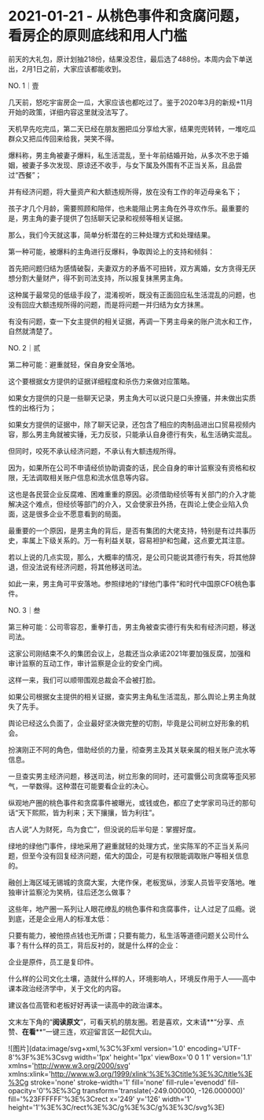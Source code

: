 # 2021-01-21 - 从桃色事件和贪腐问题，看房企的原则底线和用人门槛

前天的大礼包，原计划抽218份，结果没忍住，最后选了488份。本周内会下单送出，2月1日之前，大家应该都能收到。

NO. 1｜壹

几天前，怒吃宇宙房企一瓜，大家应该也都吃过了。鉴于2020年3月的新规+11月开始的政策，详细内容这里就没法写了。

天机早先吃完瓜，第二天已经在朋友圈把瓜分享给大家，结果兜兜转转，一堆吃瓜群众又把瓜传回来给我，哭笑不得。

爆料称，男主角被妻子爆料，私生活混乱，至十年前结婚开始，从多次不忠于婚姻，被妻子多次发现、原谅还不收手，与女下属及外围有不正当关系，且品尝过“西餐”；

并有经济问题，将大量资产和大额违规所得，放在没有工作的年迈母亲名下；

孩子才几个月龄，需要照顾和陪伴，也未能阻止男主角在外寻欢作乐。最重要的是，男主角的妻子提供了包括聊天记录和视频等相关证据。

那么，我们今天就这事，简单分析潜在的三种处理方式和处理结果。

第一种可能，被爆料的主角进行反爆料，争取舆论上的支持和倾斜：

首先把问题归结为感情破裂，夫妻双方的矛盾不可扭转，双方离婚，女方贪得无厌想分割大量财产，得不到司法支持，所以报复抹黑男主角。

这种属于最常见的低级手段了，混淆视听，既没有正面回应私生活混乱的问题，也没有回应大额违规所得的问题，而是将问题一并归结为女方抹黑。

有没有问题，查一下女主提供的相关证据，再调一下男主母亲的账户流水和工作，自然就清楚了。

NO. 2｜贰

第二种可能：避重就轻，保自身安全落地。

这个要根据女方提供的证据详细程度和杀伤力来做对应策略。

如果女方提供的只是一些聊天记录，男主角大可以说只是口头撩骚，并未做出实质性的出格行为；

如果女方提供的证据中，除了聊天记录，还包含了相应的肉制品进出口贸易视频内容，那么男主角就被实锤，无力反驳，只能承认自身德行有失，私生活确实混乱。

但同时，咬死不承认经济问题，不承认有大额违规所得。

因为，如果所在公司不申请经侦协助调查的话，民企自身的审计监察没有资格和权限，无法调取相关账户信息和流水信息等内容。

这也是各民营企业反腐难、困难重重的原因。必须借助经侦等有关部门的介入才能解决这个难点，但经侦等部门的介入，又会使家丑外扬，在舆论上使企业陷入负面，这是很多企业不愿意看到的局面。

最重要的一个原因，是男主角的背后，是否有集团的大佬支持，特别是有过共事历史，率属上下级关系的。万一有利益关联，容易袒护和包藏，这点要尤其注意。

若以上说的几点实现，那么，大概率的情况，是公司只能说其德行有失，将其他辞退，但没法说有经济问题，将其他移送司法。

如此一来，男主角可平安落地。参照绿地的“绿他门事件”和时代中国原CFO桃色事件。

NO. 3｜叁

第三种可能：公司零容忍，重拳打击，男主角被查实德行有失和有经济问题，移送司法。

这家公司刚结束不久的集团会议上，总裁还当众承诺2021年要加强反腐，加强和审计监察的互动工作，审计监察是企业的安全门阀。

这样一来，我们可以顺带围观总裁会不会被打脸。

如果公司根据女主提供的相关证据，查实男主角私生活混乱，那么舆论上男主角就失了先手。

舆论已经这么负面了，企业最好坚决做完整的切割，毕竟是公司树立好形象的机会。

扮演刚正不阿的角色，借助经侦的力量，彻查男主及其关联亲属的相关账户流水等信息。

一旦查实男主经济问题，移送司法，树立形象的同时，还可震慑公司贪腐等歪风邪气，一举数得。这种潜在可能要看企业的决心。

纵观地产圈的桃色事件和贪腐事件被曝光，或钱或色，都应了史学家司马迁的那句话“天下熙熙，皆为利来；天下攘攘，皆为利往”。

古人说“人为财死，鸟为食亡”，但没说的后半句是：掌握好度。

绿地的绿他门事件，绿地采用了避重就轻的处理方式，坐实陈军的不正当关系问题，但至今没有回复经济问题，偌大的国企，可是有权限能调取账户等相关信息的。

融创上海区域无锡城的贪腐大案，大佬作保，老板宽纵，涉案人员皆平安落地。唯独审计监察沦为笑柄，往后还怎么做事？

这些年，地产圈一系列让人眼花缭乱的桃色事件和贪腐事件，让人过足了瓜瘾。说到底，还是企业用人的标准太低：

只要有能力，被他捞点钱也无所谓；只要有能力，私生活等道德问题关公司什么事？有什么样的员工，背后反衬的，就是什么样的企业：

企业是原件，员工是复印件。

什么样的公司文化土壤，造就什么样的人，环境影响人，环境反作用于人——高中课本政治经济学中，关于文化的内容。

建议各位高管和老板好好再读一读高中的政治课本。

文末左下角的“**阅读原文**”，可看天机的朋友圈。若是喜欢，文末请**“分享、点赞、**在看****”一键三连，欢迎留言区一起侃大山。

![图片](data:image/svg+xml,%3C%3Fxml version='1.0' encoding='UTF-8'%3F%3E%3Csvg width='1px' height='1px' viewBox='0 0 1 1' version='1.1' xmlns='http://www.w3.org/2000/svg' xmlns:xlink='http://www.w3.org/1999/xlink'%3E%3Ctitle%3E%3C/title%3E%3Cg stroke='none' stroke-width='1' fill='none' fill-rule='evenodd' fill-opacity='0'%3E%3Cg transform='translate(-249.000000, -126.000000)' fill='%23FFFFFF'%3E%3Crect x='249' y='126' width='1' height='1'%3E%3C/rect%3E%3C/g%3E%3C/g%3E%3C/svg%3E)